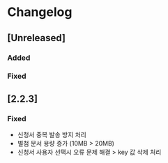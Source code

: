 # Changelog

## [Unreleased]
### Added
### Fixed

## [2.2.3]
### Fixed
- 신청서 중복 발송 방지 처리
- 별첨 문서 용량 증가 (10MB > 20MB)
- 신청서 사용자 선택시 오류 문제 해결 > key 값 삭제 처리